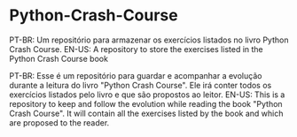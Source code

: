 # Python-Crash-Course
PT-BR: Um repositório para armazenar os exercícios listados no livro Python Crash Course. 
EN-US: A repository to store the exercises listed in the Python Crash Course book

PT-BR: Esse é um repositório para guardar e acompanhar a evolução durante a leitura do livro "Python Crash Course". Ele irá conter todos os exercícios listados pelo livro e que são propostos ao leitor.
EN-US: This is a repository to keep and follow the evolution while reading the book "Python Crash Course". It will contain all the exercises listed by the book and which are proposed to the reader.
